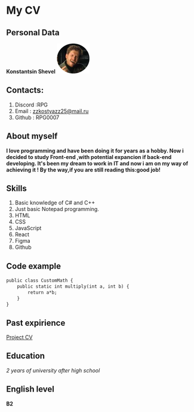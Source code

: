 # My CV
## Personal Data
__Konstantsin Shevel__
![](assets/img/Avatar.png)
## Contacts:
1. Discord :RPG
2. Email : zzkostyazz25@mail.ru
3. Github : RPG0007
## About myself
__I love programming and have been doing it for years as a hobby. Now i decided to study Front-end ,with potential expancion if back-end developing. It's been my dream to work in IT and now i am on my way of achieving it ! By the way,if you are still reading this:good job!__ 
## Skills
1. Basic knowledge of C# and C++
2. Just basic Notepad programming.
3. HTML
4. CSS
5. JavaScript
6. React
7. Figma
8. Github
## Code example
```
public class CustomMath {
    public static int multiply(int a, int b) {
        return a*b;
    }
}
```
## Past expirience
[Project CV](https://github.com/RPG0007/rsschool-cv)
## Education
_2 years of university after high school_
## English level
__B2__